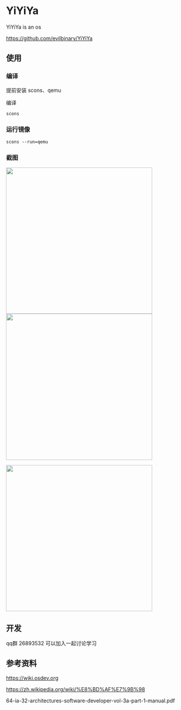 # YiYiYa
YiYiYa is an os

https://github.com/evilbinary/YiYiYa

## 使用

### 编译
提前安装 scons、qemu 

编译

```
scons
```

### 运行镜像

```
scons --run=qemu
```

### 截图
<img src="https://github.com/evilbinary/YiYiYa/blob/main/docs/demo/etk.png?raw=true" width="400px" /><img src="https://github.com/evilbinary/YiYiYa/blob/main/docs/demo/microui.jpg?raw=true" width="400px" />

<img src="https://github.com/evilbinary/YiYiYa/blob/main/docs/demo/yiyiya.png?raw=true" width="400px" />


## 开发

qq群 26893532 可以加入一起讨论学习


## 参考资料
https://wiki.osdev.org

https://zh.wikipedia.org/wiki/%E8%BD%AF%E7%9B%98

64-ia-32-architectures-software-developer-vol-3a-part-1-manual.pdf
